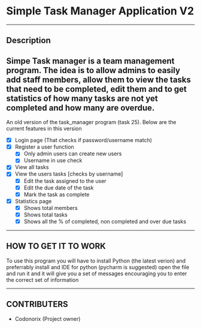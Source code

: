 # Simple Task Manager Application V2

---------------------------------------------------------------------------------------------
## Description

Simpe Task manager is a team management program. The idea is to allow admins to easily add staff members, 
allow them to view the tasks that need to be completed, edit them and to get statistics of how many tasks
are not yet completed and how many are overdue.
---------------------------------------------------------------------------------------------

An old version of the task_manager program (task 25). Below are the current features in this version

- [x] Login page (That checks if password/username match)
- [x] Register a user function
  - [x] Only admin users can create new users
  - [x] Username in use check
- [x] View all tasks 
- [x] View the users tasks [checks by username]
  - [x] Edit the task assigned to the user
  - [x] Edit the due date of the task
  - [x] Mark the task as complete
- [x] Statistics page
  - [x] Shows total members
  - [x] Shows total tasks
  - [x] Shows all the % of completed, non completed and over due tasks

---------------------------------------------------------------------------------------------
## HOW TO GET IT TO WORK

To use this program you will have to install Python (the latest verion) and preferrably install and IDE for python (pycharm is suggested)
open the file and run it and it will give you a set of messages encouraging you to enter the correct set of information

---------------------------------------------------------------------------------------------
## CONTRIBUTERS

* Codonorix (Project owner)
